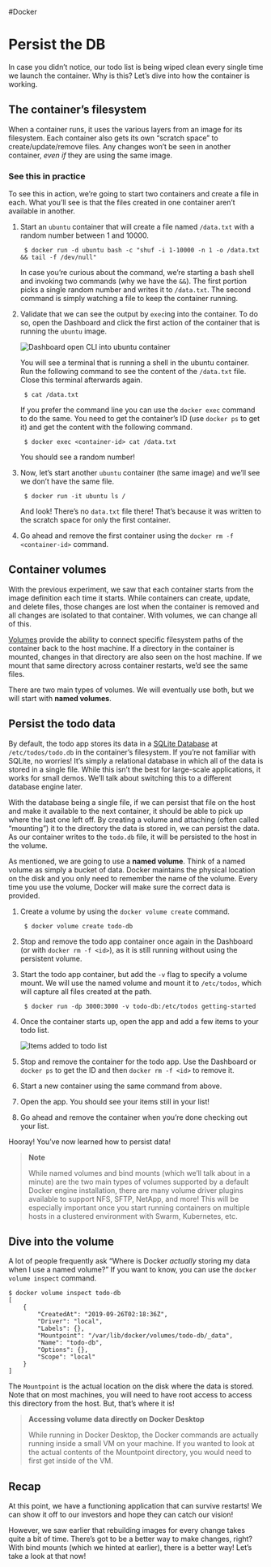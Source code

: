 #Docker 
# Persist the DB
In case you didn’t notice, our todo list is being wiped clean every single time we launch the container. Why is this? Let’s dive into how the container is working.

## The container’s filesystem[](https://docs.docker.com/get-started/05_persisting_data/#the-containers-filesystem)

When a container runs, it uses the various layers from an image for its filesystem. Each container also gets its own “scratch space” to create/update/remove files. Any changes won’t be seen in another container, _even if_ they are using the same image.

### See this in practice[](https://docs.docker.com/get-started/05_persisting_data/#see-this-in-practice)

To see this in action, we’re going to start two containers and create a file in each. What you’ll see is that the files created in one container aren’t available in another.

1.  Start an `ubuntu` container that will create a file named `/data.txt` with a random number between 1 and 10000.
    
    ```
     $ docker run -d ubuntu bash -c "shuf -i 1-10000 -n 1 -o /data.txt && tail -f /dev/null"
    ```
    
    In case you’re curious about the command, we’re starting a bash shell and invoking two commands (why we have the `&&`). The first portion picks a single random number and writes it to `/data.txt`. The second command is simply watching a file to keep the container running.
    
2.  Validate that we can see the output by `exec`ing into the container. To do so, open the Dashboard and click the first action of the container that is running the `ubuntu` image.
    
    ![Dashboard open CLI into ubuntu container](https://docs.docker.com/get-started/images/dashboard-open-cli-ubuntu.png)
    
    You will see a terminal that is running a shell in the ubuntu container. Run the following command to see the content of the `/data.txt` file. Close this terminal afterwards again.
    
    ```
     $ cat /data.txt
    ```
    
    If you prefer the command line you can use the `docker exec` command to do the same. You need to get the container’s ID (use `docker ps` to get it) and get the content with the following command.
    
    ```
     $ docker exec <container-id> cat /data.txt
    ```
    
    You should see a random number!
    
3.  Now, let’s start another `ubuntu` container (the same image) and we’ll see we don’t have the same file.
    
    ```
     $ docker run -it ubuntu ls /
    ```
    
    And look! There’s no `data.txt` file there! That’s because it was written to the scratch space for only the first container.
    
4.  Go ahead and remove the first container using the `docker rm -f <container-id>` command.
    

## Container volumes[](https://docs.docker.com/get-started/05_persisting_data/#container-volumes)

With the previous experiment, we saw that each container starts from the image definition each time it starts. While containers can create, update, and delete files, those changes are lost when the container is removed and all changes are isolated to that container. With volumes, we can change all of this.

[Volumes](https://docs.docker.com/storage/volumes/) provide the ability to connect specific filesystem paths of the container back to the host machine. If a directory in the container is mounted, changes in that directory are also seen on the host machine. If we mount that same directory across container restarts, we’d see the same files.

There are two main types of volumes. We will eventually use both, but we will start with **named volumes**.

## Persist the todo data[](https://docs.docker.com/get-started/05_persisting_data/#persist-the-todo-data)

By default, the todo app stores its data in a [SQLite Database](https://www.sqlite.org/index.html) at `/etc/todos/todo.db` in the container’s filesystem. If you’re not familiar with SQLite, no worries! It’s simply a relational database in which all of the data is stored in a single file. While this isn’t the best for large-scale applications, it works for small demos. We’ll talk about switching this to a different database engine later.

With the database being a single file, if we can persist that file on the host and make it available to the next container, it should be able to pick up where the last one left off. By creating a volume and attaching (often called “mounting”) it to the directory the data is stored in, we can persist the data. As our container writes to the `todo.db` file, it will be persisted to the host in the volume.

As mentioned, we are going to use a **named volume**. Think of a named volume as simply a bucket of data. Docker maintains the physical location on the disk and you only need to remember the name of the volume. Every time you use the volume, Docker will make sure the correct data is provided.

1.  Create a volume by using the `docker volume create` command.
    
    ```
     $ docker volume create todo-db
    ```
    
2.  Stop and remove the todo app container once again in the Dashboard (or with `docker rm -f <id>`), as it is still running without using the persistent volume.
    
3.  Start the todo app container, but add the `-v` flag to specify a volume mount. We will use the named volume and mount it to `/etc/todos`, which will capture all files created at the path.
    
    ```
     $ docker run -dp 3000:3000 -v todo-db:/etc/todos getting-started
    ```
    
4.  Once the container starts up, open the app and add a few items to your todo list.
    
    ![Items added to todo list](https://docs.docker.com/get-started/images/items-added.png)
    
5.  Stop and remove the container for the todo app. Use the Dashboard or `docker ps` to get the ID and then `docker rm -f <id>` to remove it.
    
6.  Start a new container using the same command from above.
    
7.  Open the app. You should see your items still in your list!
    
8.  Go ahead and remove the container when you’re done checking out your list.
    

Hooray! You’ve now learned how to persist data!

> **Note**
> 
> While named volumes and bind mounts (which we’ll talk about in a minute) are the two main types of volumes supported by a default Docker engine installation, there are many volume driver plugins available to support NFS, SFTP, NetApp, and more! This will be especially important once you start running containers on multiple hosts in a clustered environment with Swarm, Kubernetes, etc.

## Dive into the volume[](https://docs.docker.com/get-started/05_persisting_data/#dive-into-the-volume)

A lot of people frequently ask “Where is Docker _actually_ storing my data when I use a named volume?” If you want to know, you can use the `docker volume inspect` command.

```
$ docker volume inspect todo-db
[
    {
        "CreatedAt": "2019-09-26T02:18:36Z",
        "Driver": "local",
        "Labels": {},
        "Mountpoint": "/var/lib/docker/volumes/todo-db/_data",
        "Name": "todo-db",
        "Options": {},
        "Scope": "local"
    }
]
```

The `Mountpoint` is the actual location on the disk where the data is stored. Note that on most machines, you will need to have root access to access this directory from the host. But, that’s where it is!

> **Accessing volume data directly on Docker Desktop**
> 
> While running in Docker Desktop, the Docker commands are actually running inside a small VM on your machine. If you wanted to look at the actual contents of the Mountpoint directory, you would need to first get inside of the VM.

## Recap[](https://docs.docker.com/get-started/05_persisting_data/#recap)

At this point, we have a functioning application that can survive restarts! We can show it off to our investors and hope they can catch our vision!

However, we saw earlier that rebuilding images for every change takes quite a bit of time. There’s got to be a better way to make changes, right? With bind mounts (which we hinted at earlier), there is a better way! Let’s take a look at that now!
